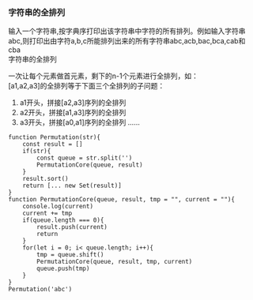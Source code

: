 ### 字符串的全排列
输入一个字符串,按字典序打印出该字符串中字符的所有排列。例如输入字符串abc,则打印出由字符a,b,c所能排列出来的所有字符串abc,acb,bac,bca,cab和cba  
字符串的全排列  

一次让每个元素做首元素，剩下的n-1个元素进行全排列，如：  
[a1,a2,a3]的全排列等于下面三个全排列的子问题：  
1. a1开头，拼接[a2,a3]序列的全排列
2. a2开头，拼接[a1,a3]序列的全排列
3. a3开头，拼接[a0,a1]序列的全排列
……
```
function Permutation(str){
    const result = []
    if(str){
        const queue = str.split('')
        PermutationCore(queue, result)
    }
    result.sort()
    return [... new Set(result)]
}
function PermutationCore(queue, result, tmp = "", current = ""){
    console.log(current)
    current += tmp
    if(queue.length === 0){
        result.push(current)
        return
    }
    for(let i = 0; i< queue.length; i++){
        tmp = queue.shift()
        PermutationCore(queue, result, tmp, current)
        queue.push(tmp)
    }
}
Permutation('abc')
```
